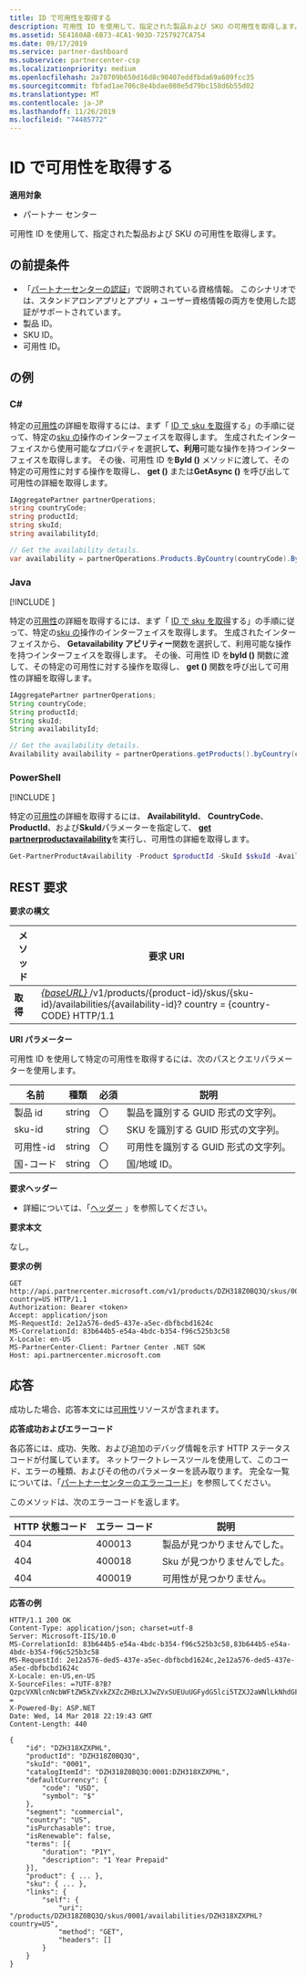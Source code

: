 ```yaml
---
title: ID で可用性を取得する
description: 可用性 ID を使用して、指定された製品および SKU の可用性を取得します。
ms.assetid: 5E4160AB-6B73-4CA1-903D-7257927CA754
ms.date: 09/17/2019
ms.service: partner-dashboard
ms.subservice: partnercenter-csp
ms.localizationpriority: medium
ms.openlocfilehash: 2a70709b650d16d8c90407eddfbda69a609fcc35
ms.sourcegitcommit: fbfad1ae706c8e4bdae080e5d79bc158d6b55d02
ms.translationtype: MT
ms.contentlocale: ja-JP
ms.lasthandoff: 11/26/2019
ms.locfileid: "74485772"
---
```

# <a name="get-an-availability-by-id"></a>ID で可用性を取得する 

**適用対象**

- パートナー センター

可用性 ID を使用して、指定された製品および SKU の可用性を取得します。

## <a name="span-idprerequisitesspan-idprerequisitesspan-idprerequisitesprerequisites"></a><span id="Prerequisites"/><span id="prerequisites"/><span id="PREREQUISITES"/>の前提条件

- 「[パートナーセンターの認証](partner-center-authentication.md)」で説明されている資格情報。 このシナリオでは、スタンドアロンアプリとアプリ + ユーザー資格情報の両方を使用した認証がサポートされています。
- 製品 ID。 
- SKU ID。 
- 可用性 ID。 

## <a name="span-idexamplesspan-idexamplesspan-idexamplesexamples"></a><span id="Examples"/><span id="examples"><span id="EXAMPLES"/>の例

### <a name="c"></a>C# 

特定の[可用性](product-resources.md#availability)の詳細を取得するには、まず「 [ID で sku を取得](get-a-sku-by-id.md)する」の手順に従って、特定の[sku の](product-resources.md#sku)操作のインターフェイスを取得します。 生成されたインターフェイスから使用可能なプロパティを選択し**て、利用**可能な操作を持つインターフェイスを取得します。 その後、可用性 ID を**ById ()** メソッドに渡して、その特定の可用性に対する操作を取得し、 **get ()** または**GetAsync ()** を呼び出して可用性の詳細を取得します。

```csharp
IAggregatePartner partnerOperations;
string countryCode;
string productId; 
string skuId;
string availabilityId;

// Get the availability details.
var availability = partnerOperations.Products.ByCountry(countryCode).ById(productId).Skus.ById(skuId).Availabilities.ById(availabilityId).Get();
```

### <a name="java"></a>Java

[!INCLUDE [<Partner Center Java SDK support details>](<../includes/java-sdk-support.md>)]

特定の[可用性](product-resources.md#availability)の詳細を取得するには、まず「 [ID で sku を取得](get-a-sku-by-id.md)する」の手順に従って、特定の[sku の](product-resources.md#sku)操作のインターフェイスを取得します。 生成されたインターフェイスから、 **Getavailability アビリティー**関数を選択して、利用可能な操作を持つインターフェイスを取得します。 その後、可用性 ID を**byId ()** 関数に渡して、その特定の可用性に対する操作を取得し、 **get ()** 関数を呼び出して可用性の詳細を取得します。

```java
IAggregatePartner partnerOperations;
String countryCode;
String productId; 
String skuId;
String availabilityId;

// Get the availability details.
Availability availability = partnerOperations.getProducts().byCountry(countryCode).byId(productId).getSkus().byId(skuId).getAvailabilities().byId(availabilityId).get();
```

### <a name="powershell"></a>PowerShell

[!INCLUDE [<Partner Center PowerShell module support details>](<../includes/powershell-module-support.md>)]

特定の[可用性](product-resources.md#availability)の詳細を取得するには、 **AvailabilityId**、 **CountryCode**、 **ProductId**、および**SkuId**パラメーターを指定して、 [**get partnerproductavailability**](https://github.com/Microsoft/Partner-Center-PowerShell/blob/master/docs/help/Get-PartnerProductAvailability.md)を実行し、可用性の詳細を取得します。

```powershell
Get-PartnerProductAvailability -Product $productId -SkuId $skuId -AvailabilityId $availabilityId
```

## <a name="span-idrest_requestspan-idrest_requestspan-idrest_requestrest-request"></a><span id="REST_Request"/><span id="rest_request"/><span id="REST_REQUEST"/>REST 要求

**要求の構文**

| メソッド  | 要求 URI |
|---------|------------------------------------------------------------------------------------------------------------------------------------------------------------|
| **取得** | [ *{baseURL}* ](partner-center-rest-urls.md)/v1/products/{product-id}/skus/{sku-id}/availabilities/{availability-id}? country = {country-CODE} HTTP/1.1         |

**URI パラメーター**

可用性 ID を使用して特定の可用性を取得するには、次のパスとクエリパラメーターを使用します。

| 名前                   | 種類     | 必須 | 説明                                                     |
|------------------------|----------|----------|-----------------------------------------------------------------|
| 製品 id             | string   | 〇      | 製品を識別する GUID 形式の文字列。            |
| sku-id                 | string   | 〇      | SKU を識別する GUID 形式の文字列。                |
| 可用性-id        | string   | 〇      | 可用性を識別する GUID 形式の文字列。       |
| 国-コード           | string   | 〇      | 国/地域 ID。                                            |

 
**要求ヘッダー**

- 詳細については、「[ヘッダー](headers.md) 」を参照してください。

**要求本文**

なし。

**要求の例**

```http
GET http://api.partnercenter.microsoft.com/v1/products/DZH318Z0BQ3Q/skus/0001/availabilities/DZH318XZXPHL?country=US HTTP/1.1
Authorization: Bearer <token>
Accept: application/json
MS-RequestId: 2e12a576-ded5-437e-a5ec-dbfbcbd1624c
MS-CorrelationId: 83b644b5-e54a-4bdc-b354-f96c525b3c58
X-Locale: en-US
MS-PartnerCenter-Client: Partner Center .NET SDK
Host: api.partnercenter.microsoft.com
```

## <a name="span-idresponsespan-idresponsespan-idresponseresponse"></a><span id="Response"/><span id="response"/><span id="RESPONSE"/>応答

成功した場合、応答本文には[可用性](product-resources.md#availability)リソースが含まれます。

**応答成功およびエラーコード**

各応答には、成功、失敗、および追加のデバッグ情報を示す HTTP ステータスコードが付属しています。 ネットワークトレースツールを使用して、このコード、エラーの種類、およびその他のパラメーターを読み取ります。 完全な一覧については、「[パートナーセンターのエラーコード](error-codes.md)」を参照してください。

このメソッドは、次のエラーコードを返します。

| HTTP 状態コード     | エラー コード   | 説明                                                                                               |
|----------------------|--------------|-----------------------------------------------------------------------------------------------------------|
| 404                  | 400013       | 製品が見つかりませんでした。                                                                                    |
| 404                  | 400018       | Sku が見つかりませんでした。                                                                                        |
| 404                  | 400019       | 可用性が見つかりません。                                                                                   |

**応答の例**

```http
HTTP/1.1 200 OK
Content-Type: application/json; charset=utf-8
Server: Microsoft-IIS/10.0
MS-CorrelationId: 83b644b5-e54a-4bdc-b354-f96c525b3c58,83b644b5-e54a-4bdc-b354-f96c525b3c58
MS-RequestId: 2e12a576-ded5-437e-a5ec-dbfbcbd1624c,2e12a576-ded5-437e-a5ec-dbfbcbd1624c
X-Locale: en-US,en-US
X-SourceFiles: =?UTF-8?B?QzpcVXNlcnNcbWFtZW5kZVxkZXZcZHBzLXJwZVxSUEUuUGFydG5lci5TZXJ2aWNlLkNhdGFsb2dcV2ViQXBpc1xDYXRhbG9nU2VydmljZS5WMi5XZWJcdjFccHJvZHVjdHNcRFpIMzE4WjBCUTNRXHNrdXNcMDAwMVxhdmFpbGFiaWxpdGllc1xEWkgzMThaMEhNS1E=?=
X-Powered-By: ASP.NET
Date: Wed, 14 Mar 2018 22:19:43 GMT
Content-Length: 440

{
    "id": "DZH318XZXPHL",
    "productId": "DZH318Z0BQ3Q",
    "skuId": "0001",
    "catalogItemId": "DZH318Z0BQ3Q:0001:DZH318XZXPHL",
    "defaultCurrency": {
        "code": "USD",
        "symbol": "$"
    },
    "segment": "commercial",
    "country": "US",
    "isPurchasable": true,
    "isRenewable": false,
    "terms": [{
        "duration": "P1Y",
        "description": "1 Year Prepaid"
    }],
    "product": { ... },
    "sku": { ... },
    "links": {
        "self": {
            "uri": "/products/DZH318Z0BQ3Q/skus/0001/availabilities/DZH318XZXPHL?country=US",
            "method": "GET",
            "headers": []
        }
    }
}
```